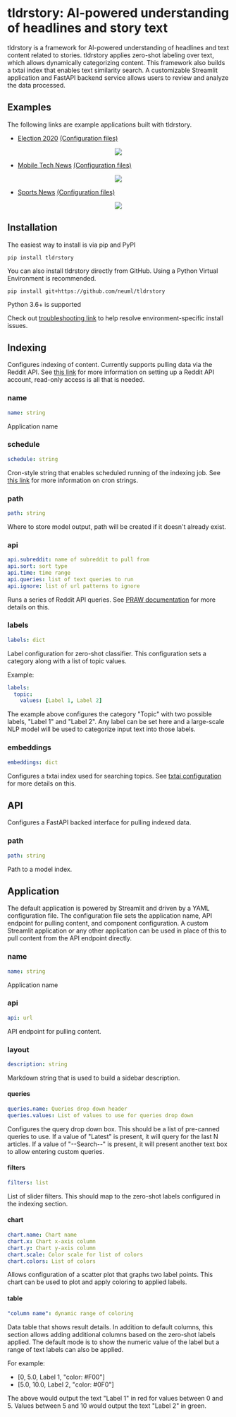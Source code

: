 # tldrstory: AI-powered understanding of headlines and story text

tldrstory is a framework for AI-powered understanding of headlines and text content related to stories. tldrstory applies zero-shot labeling over text, which allows dynamically categorizing content. This framework also builds a txtai index that enables text similarity search. A customizable Streamlit application and FastAPI backend service allows users to review and analyze the data processed.

## Examples

The following links are example applications built with tldrstory.

- [Election 2020](https://tldrstory.com/election-2020) [(Configuration files)](https://github.com/neuml/tldrstory/tree/master/apps)

<p align="center">
    <img src="https://raw.githubusercontent.com/neuml/tldrstory/master/apps/election/demo.gif"/>
</p>

- [Mobile Tech News](https://tldrstory.com/mobile-tech) [(Configuration files)](https://github.com/neuml/tldrstory/tree/master/apps)

<p align="center">
    <img src="https://raw.githubusercontent.com/neuml/tldrstory/master/apps/devices/demo.gif"/>
</p>

- [Sports News](https://tldrstory.com/sports) [(Configuration files)](https://github.com/neuml/tldrstory/tree/master/apps)

<p align="center">
    <img src="https://raw.githubusercontent.com/neuml/tldrstory/master/apps/sports/demo.gif"/>
</p>

## Installation
The easiest way to install is via pip and PyPI

    pip install tldrstory

You can also install tldrstory directly from GitHub. Using a Python Virtual Environment is recommended.

    pip install git+https://github.com/neuml/tldrstory

Python 3.6+ is supported

Check out [troubleshooting link](https://github.com/neuml/txtai#troubleshooting) to help resolve environment-specific install issues.

## Indexing

Configures indexing of content. Currently supports pulling data via the Reddit API. See [this link](https://praw.readthedocs.io/en/latest/getting_started/quick_start.html) for more information on setting up a Reddit API account, read-only access is all that is needed. 

### name
```yaml
name: string
```

Application name

### schedule
```yaml
schedule: string
```

Cron-style string that enables scheduled running of the indexing job. See [this link](https://en.wikipedia.org/wiki/Cron) for more information on cron strings.

### path
```yaml
path: string
```

Where to store model output, path will be created if it doesn't already exist. 

### api
```yaml
api.subreddit: name of subreddit to pull from 
api.sort: sort type
api.time: time range
api.queries: list of text queries to run
api.ignore: list of url patterns to ignore
```

Runs a series of Reddit API queries. See [PRAW documentation](https://praw.readthedocs.io/en/latest/code_overview/models/subreddit.html) for more details on this.

### labels
```yaml
labels: dict
```

Label configuration for zero-shot classifier. This configuration sets a category along with a list of topic values.

Example:

```yaml
labels:
  topic:
    values: [Label 1, Label 2]
```

The example above configures the category "Topic" with two possible labels, "Label 1" and "Label 2". Any label can be set here and a large-scale
NLP model will be used to categorize input text into those labels.

### embeddings
```yaml
embeddings: dict
```

Configures a txtai index used for searching topics. See [txtai configuration](https://github.com/neuml/txtai#configuration) for more details on this. 

## API

Configures a FastAPI backed interface for pulling indexed data.

### path
```yaml
path: string
```

Path to a model index.

## Application

The default application is powered by Streamlit and driven by a YAML configuration file. The configuration file sets the application name, API endpoint for pulling content, and component configuration. A custom Streamlit application or any other application can be used in place of this to pull content from the API endpoint directly.

### name
```yaml
name: string
```

Application name

### api
```yaml
api: url
```

API endpoint for pulling content. 

### layout
```yaml
description: string
```

Markdown string that is used to build a sidebar description.

#### queries
```yaml
queries.name: Queries drop down header
queries.values: List of values to use for queries drop down
```

Configures the query drop down box. This should be a list of pre-canned queries to use. If a value of "Latest" is present, it will query for the last N
articles. If a value of "--Search--" is present, it will present another text box to allow entering custom queries.

#### filters
```yaml
filters: list
```

List of slider filters. This should map to the zero-shot labels configured in the indexing section.

#### chart
```yaml
chart.name: Chart name
chart.x: Chart x-axis column
chart.y: Chart y-axis column
chart.scale: Color scale for list of colors
chart.colors: List of colors
```

Allows configuration of a scatter plot that graphs two label points. This chart can be used to plot and apply coloring to applied labels.

#### table
```yaml
"column name": dynamic range of coloring
```

Data table that shows result details. In addition to default columns, this section allows adding additional columns based on the zero-shot
labels applied. The default mode is to show the numeric value of the label but a range of text labels can also be applied.

For example:
  - [0, 5.0, Label 1, "color: #F00"]
  - [5.0, 10.0, Label 2, "color: #0F0"]

The above would output the text "Label 1" in red for values between 0 and 5. Values between 5 and 10 would output the text "Label 2" in green. 
